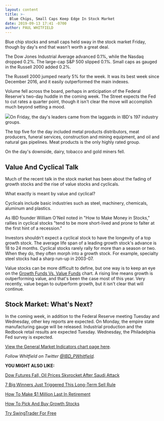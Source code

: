 ```yaml
---
layout: content
title: >-
  Blue Chips, Small Caps Keep Edge In Stock Market
date: 2019-09-13 17:41 -0700
author: PAUL WHITFIELD
---
```






Blue chip stocks and small caps held sway in the stock market Friday, though by day's end that wasn't worth a great deal.




The Dow Jones Industrial Average advanced 0.1%, while the Nasdaq dropped 0.2%. The large-cap S&P 500 slipped 0.1%. Small caps as gauged in the Russell 2000 added 0.2%.


The Russell 2000 jumped nearly 5% for the week. It was its best week since December 2016, and it easily outperformed the main indexes.


Volume fell across the board, perhaps in anticipation of the Federal Reserve's two-day huddle in the coming week. The Street expects the Fed to cut rates a quarter point, though it isn't clear the move will accomplish much beyond setting a mood.


![](https://www.investors.com/wp-content/uploads/2019/09/MP091319-213x300.jpg)On Friday, the day's leaders came from the laggards in IBD's 197 industry groups.


The top five for the day included metal products distributors, meat producers, funeral services, construction and mining equipment, and oil and natural gas pipelines. Meat products is the only highly rated group.


On the day's downside, dairy, tobacco and gold miners fell.


Value And Cyclical Talk
-----------------------


Much of the recent talk in the stock market has been about the fading of growth stocks and the rise of value stocks and cyclicals.


What exactly is meant by value and cyclical?


Cyclicals include basic industries such as steel, machinery, chemicals, aluminum and plastics.


As IBD founder William O'Neil noted in "How to Make Money in Stocks," rallies in cyclical stocks "tend to be more short-lived and prone to falter at the first hint of a recession."


Investors shouldn't expect a cyclical stock to have the longevity of a top growth stock. The average life span of a leading growth stock's advance is 18 to 24 months. Cyclical stocks rarely rally for more than a season or two. When they do, they often morph into a growth stock. For example, specialty steel stocks had a sharp run-up in 2003-07.


Value stocks can be more difficult to define, but one way is to keep an eye on the [Growth Funds Vs. Value Funds](https://www.investors.com/wp-content/uploads/2019/09/IBD1209152905MUTUALS.pdf) chart. A rising line means growth is outperforming value, and that's been the case most of this year. Very recently, value began to outperform growth, but it isn't clear that will continue.


Stock Market: What's Next?
--------------------------


In the coming week, in addition to the Federal Reserve meeting Tuesday and Wednesday, other key reports are expected. On Monday, the empire state manufacturing gauge will be released. Industrial production and the Redbook retail results are expected Tuesday. Wednesday, the Philadelphia Fed survey is expected.


[View the General Market Indicators chart page here](https://www.investors.com/wp-content/uploads/2019/09/GMI_091619.pdf).


*Follow Whitfield on Twitter [@IBD\_PWhitfield](https://www.twitter.com/IBD_PWhitfield).*


**YOU MIGHT ALSO LIKE:**


[Dow Futures Fall, Oil Prices Skyrocket After Saudi Attack](https://www.investors.com/market-trend/stock-market-today/dow-jones-futures-crude-oil-prices-saudi-attack-uaw-gm-strike-apple-iphone-preorders/)


[7 Big Winners Just Triggered This Long-Term Sell Rule](https://www.investors.com/research/shopify-stock-chipotle-stock-paycom-stock-starbucks-mcdonalds-trigger-10-week-sell-rule/)


[How To Make $1 Million Last In Retirement](https://www.investors.com/etfs-and-funds/retirement/retirement-planning-protects-your-1-million-savings/)


[How To Pick And Buy Growth Stocks](https://www.investors.com/how-to-invest/investors-corner/how-to-buy-stocks-why-the-10-week-moving-average-offers-new-entry-points/)


[Try SwingTrader For Free](https://www.investors.com/product/swingtrader/)




